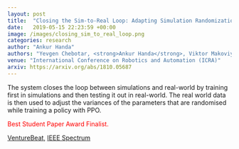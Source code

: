 ```yaml
---
layout: post
title:  "Closing the Sim-to-Real Loop: Adapting Simulation Randomization with Real World Experience"
date:   2019-05-15 22:23:59 +00:00
image: /images/closing_sim_to_real_loop.png
categories: research
author: "Ankur Handa"
authors: "Yevgen Chebotar, <strong>Ankur Handa</strong>, Viktor Makoviychuk, Miles Macklin, Jan Isaac, Nathan Ratliff, Dieter Fox"
venue: "International Conference on Robotics and Automation (ICRA)"
arxiv: https://arxiv.org/abs/1810.05687
---
```

The system closes the loop between simulations and real-world by training first in simulations and then testing it out in real-world. The real world data is then used to adjust the variances of the parameters that are randomised while training a policy with PPO.
<p><font color="red"> Best Student Paper Award Finalist. </font></p>
<a href="https://venturebeat.com/2019/05/20/nvidia-robotics-researchers-blur-line-between-simulation-and-the-real-world/">VentureBeat,</a> <a href="https://spectrum.ieee.org/automaton/robotics/artificial-intelligence/nvidia-brings-robot-simulation-closer-to-reality-by-making-humans-redundant">IEEE Spectrum</a>
